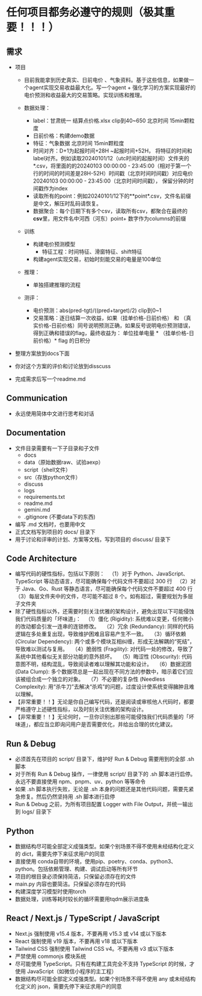 # 任何项目都务必遵守的规则（极其重要！！！）

## 需求

- 项目

  - 目前我能拿到历史真实、日前电价 、气象资料。基于这些信息，如果做一个agent实现交易收益最大化。写一个agent + 强化学习的方案实现最好的电价预测和收益最大的交易策略。实现训练和推理。
  - 数据处理：

    - label：甘肃统一 结算点价格.xlsx clip到40~650 北京时间 15min颗粒度
    - 日前价格：构建demo数据
    - 特征：气象数据 北京时间 15min颗粒度
    - 时间对齐：D+1为起报时间+28H ~起报时间+52H， 将特征的时间和label对齐。例如读取20240101/12（utc时间的起报时间）文件夹的*.csv，将里面的的20240103 00:00:00 - 23:45:00（相对于第一个行的时间的时间差是28H-52H）时间戳（北京时间时间戳）对应电价20240103 00:00:00 - 23:45:00（北京时间时间戳）， 保留分钟的时间戳作为index
    - 读取所有的point：例如20240101/12下的**point*.csv，文件名前缀是中文，解压时乱码请恢复。
    - 数据聚合：每个日期下有多个csv，读取所有csv，都聚合在最终的**csv**里，用文件名中河西（河东）point+ 数字作为columns的前缀
  - 训练

    - 构建电价预测模型
      - 特征工程：时间特征、滑窗特征、shift特征
    - 构建agent实现交易，初始时刻能交易的电量是100单位
  - 推理：

    - 单独搭建推理的流程
  - 测评：

    - 电价预测：abs(pred-tgt)/((pred+target)/2) clip到0~1
    - 交易策略：逐日结算一次收益，如果（挂单价格-日前价格） 和 （真实价格-日前价格）同号说明预测正确，如果反号说明电价预测错误，得到正确和错误的flag，最终收益为： 单位挂单电量 * （挂单价格-日前价格）* flag 的日积分
- 整理方案放到docs下面
- 你对这个方案的评价和讨论放到disscuss
- 完成需求后写一个readme.md

## Communication

- 永远使用简体中文进行思考和对话

## Documentation

- 文件目录需要有一下子目录和子文件
  - docs
  - data（原始数据raw、试验aexp）
  - script（shell文件）
  - src（存放python文件）
  - discuss
  - logs
  - requirements.txt
  - readme.md
  - gemini.md
  - .gitignore (不要data下的东西)
- 编写 .md 文档时，也要用中文
- 正式文档写到项目的 docs/ 目录下
- 用于讨论和评审的计划、方案等文档，写到项目的 discuss/ 目录下

## Code Architecture

- 编写代码的硬性指标，包括以下原则：
    （1）对于 Python、JavaScript、TypeScript 等动态语言，尽可能确保每个代码文件不要超过 300 行
    （2）对于 Java、Go、Rust 等静态语言，尽可能确保每个代码文件不要超过 400 行
    （3）每层文件夹中的文件，尽可能不超过 8 个。如有超过，需要规划为多层子文件夹
- 除了硬性指标以外，还需要时刻关注优雅的架构设计，避免出现以下可能侵蚀我们代码质量的「坏味道」：
    （1）僵化 (Rigidity): 系统难以变更，任何微小的改动都会引发一连串的连锁修改。
    （2）冗余 (Redundancy): 同样的代码逻辑在多处重复出现，导致维护困难且容易产生不一致。
    （3）循环依赖 (Circular Dependency): 两个或多个模块互相纠缠，形成无法解耦的“死结”，导致难以测试与复用。
    （4）脆弱性 (Fragility): 对代码一处的修改，导致了系统中其他看似无关部分功能的意外损坏。
    （5）晦涩性 (Obscurity): 代码意图不明，结构混乱，导致阅读者难以理解其功能和设计。
    （6）数据泥团 (Data Clump): 多个数据项总是一起出现在不同方法的参数中，暗示着它们应该被组合成一个独立的对象。
    （7）不必要的复杂性 (Needless Complexity): 用“杀牛刀”去解决“杀鸡”的问题，过度设计使系统变得臃肿且难以理解。
- 【非常重要！！】无论是你自己编写代码，还是阅读或审核他人代码时，都要严格遵守上述硬性指标，以及时刻关注优雅的架构设计。
- 【非常重要！！】无论何时，一旦你识别出那些可能侵蚀我们代码质量的「坏味道」，都应当立即询问用户是否需要优化，并给出合理的优化建议。

## Run & Debug

- 必须首先在项目的 script/ 目录下，维护好 Run & Debug 需要用到的全部 .sh 脚本
- 对于所有 Run & Debug 操作，一律使用 script/ 目录下的 .sh 脚本进行启停。永远不要直接使用 npm、pnpm、uv、python 等等命令
- 如果 .sh 脚本执行失败，无论是 .sh 本身的问题还是其他代码问题，需要先紧急修复。然后仍然坚持用 .sh 脚本进行启停
- Run & Debug 之前，为所有项目配置 Logger with File Output，并统一输出到 logs/ 目录下

## Python

- 数据结构尽可能全部定义成强类型。如果个别场景不得不使用未经结构化定义的 dict，需要先停下来征求用户的同意
- 直接使用 conda自带的环境，使用pip、poetry、conda、python3、python。包括依赖管理、构建、调试启动等所有环节
- 项目的根目录必须保持简洁，只保留必须存在的文件
- main.py 内容也要简洁。只保留必须存在的代码
- 构建深度学习模型时使用torch
- 数据处理，训练等耗时较长的循环需要用tqdm展示进度条


## React / Next.js / TypeScript / JavaScript

- Next.js 强制使用 v15.4 版本，不要再用 v15.3 或 v14 或以下版本
- React 强制使用 v19 版本，不要再用 v18 或以下版本
- Tailwind CSS 强制使用 Tailwind CSS v4。不要再用 v3 或以下版本
- 严禁使用 commonjs 模块系统
- 尽可能使用 TypeScript。只有在构建工具完全不支持 TypeScript 的时候，才使用 JavaScript（如微信小程序的主工程）
- 数据结构尽可能全部定义成强类型。如果个别场景不得不使用 any 或未经结构化定义的 json，需要先停下来征求用户的同意
